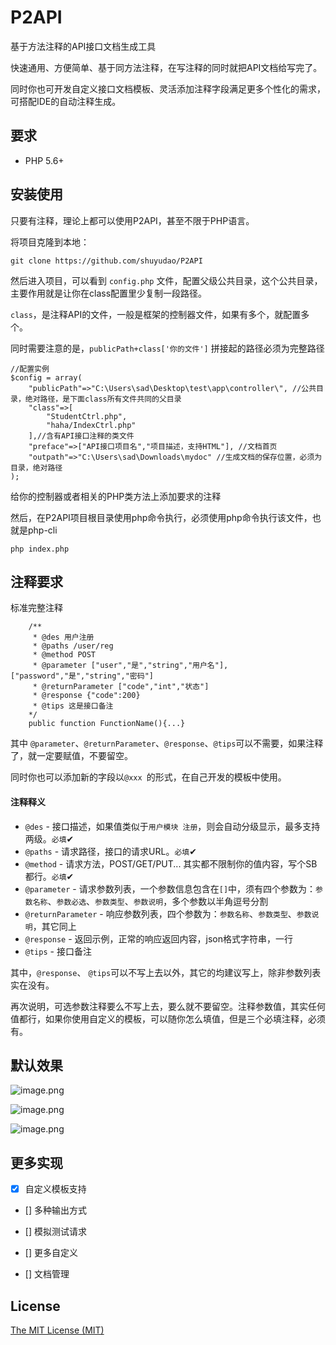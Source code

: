 # P2API

基于方法注释的API接口文档生成工具

快速通用、方便简单、基于同方法注释，在写注释的同时就把API文档给写完了。

同时你也可开发自定义接口文档模板、灵活添加注释字段满足更多个性化的需求，可搭配IDE的自动注释生成。


要求
------------
- PHP 5.6+


安装使用
------------
只要有注释，理论上都可以使用P2API，甚至不限于PHP语言。

将项目克隆到本地：

```
git clone https://github.com/shuyudao/P2API
```

然后进入项目，可以看到 `config.php` 文件，配置父级公共目录，这个公共目录，主要作用就是让你在class配置里少复制一段路径。

`class`，是注释API的文件，一般是框架的控制器文件，如果有多个，就配置多个。

同时需要注意的是，`publicPath+class['你的文件']` 拼接起的路径必须为完整路径

```
//配置实例
$config = array(
    "publicPath"=>"C:\Users\sad\Desktop\test\app\controller\", //公共目录，绝对路径，是下面class所有文件共同的父目录
    "class"=>[
        "StudentCtrl.php",
        "haha/IndexCtrl.php"
    ],//含有API接口注释的类文件
    "preface"=>["API接口项目名","项目描述，支持HTML"], //文档首页
    "outpath"=>"C:\Users\sad\Downloads\mydoc" //生成文档的保存位置，必须为目录，绝对路径
); 

```

给你的控制器或者相关的PHP类方法上添加要求的注释

然后，在P2API项目根目录使用php命令执行，必须使用php命令执行该文件，也就是php-cli
```
php index.php 
```


注释要求
--------

标准完整注释
```
    /**
     * @des 用户注册
     * @paths /user/reg
     * @method POST
     * @parameter ["user","是","string","用户名"],["password","是","string","密码"]
     * @returnParameter ["code","int","状态"]
     * @response {"code":200}
     * @tips 这是接口备注
    */
    public function FunctionName(){...}
```
其中 `@parameter`、`@returnParameter`、`@response`、`@tips`可以不需要，如果注释了，就一定要赋值，不要留空。

同时你也可以添加新的字段以`@xxx `的形式，在自己开发的模板中使用。

#### 注释释义

- `@des` - 接口描述，如果值类似于`用户模块 注册`，则会自动分级显示，最多支持两级。`必填`✔
- `@paths` - 请求路径，接口的请求URL。`必填`✔
- `@method` - 请求方法，POST/GET/PUT... 其实都不限制你的值内容，写个SB都行。`必填`✔
- `@parameter` - 请求参数列表，一个参数信息包含在`[]`中，须有四个参数为：`参数名称`、`参数必选`、`参数类型`、`参数说明`，多个参数以半角逗号分割
- `@returnParameter` - 响应参数列表，四个参数为：`参数名称`、`参数类型`、`参数说明`，其它同上
- `@response` - 返回示例，正常的响应返回内容，json格式字符串，一行
- `@tips` - 接口备注

其中，`@response`、 `@tips`可以不写上去以外，其它的均建议写上，除非参数列表实在没有。

再次说明，可选参数注释要么不写上去，要么就不要留空。注释参数值，其实任何值都行，如果你使用自定义的模板，可以随你怎么填值，但是三个必填注释，必须有。



默认效果
------
![image.png](https://i.loli.net/2020/04/10/g49AHbGWRZkDOlI.png)

![image.png](https://i.loli.net/2020/04/10/eqABSYx3N9WTwsP.png)

![image.png](https://i.loli.net/2020/04/10/gHA3flF2o76LYCX.png)


更多实现
------
- [x] 自定义模板支持

- [] 多种输出方式

- [] 模拟测试请求

- [] 更多自定义

- [] 文档管理


License
------
[The MIT License (MIT)](https://github.com/shuyudao/P2API/blob/master/LICENSE)